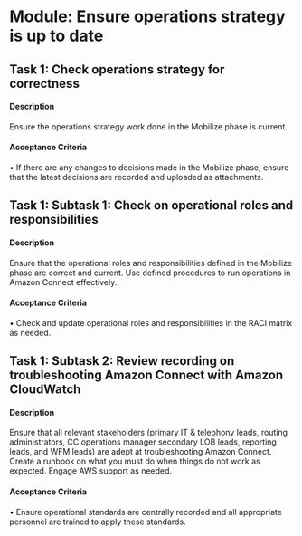 
# Module: Ensure operations strategy is up to date
## Task 1: Check operations strategy for correctness
#### Description
Ensure the operations strategy work done in the Mobilize phase is current. 
#### Acceptance Criteria
• If there are any changes to decisions made in the Mobilize phase, ensure that the latest decisions are recorded and uploaded as attachments.  
## Task 1: Subtask 1: Check on operational roles and responsibilities
#### Description
Ensure that the operational roles and responsibilities defined in the Mobilize phase are correct and current. Use defined procedures to run operations in Amazon Connect effectively. 
#### Acceptance Criteria
• Check and update operational roles and responsibilities in the RACI matrix as needed. 
## Task 1: Subtask 2: Review recording on troubleshooting Amazon Connect with Amazon CloudWatch
#### Description
Ensure that all relevant stakeholders (primary IT & telephony leads, routing administrators, CC operations manager secondary LOB leads, reporting leads, and WFM leads) are adept at troubleshooting Amazon Connect. Create a runbook on what you must do when things do not work as expected. Engage AWS support as needed. 
#### Acceptance Criteria
• Ensure operational standards are centrally recorded and all appropriate personnel are trained to apply these standards. 
